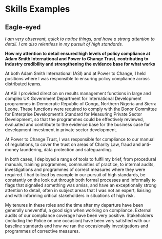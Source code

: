 # Skills Examples

## Eagle-eyed

_I am very observant, quick to notice things, and have a strong attention to detail. I am also relentless in my pursuit of high standards._

**How my attention to detail ensured high levels of policy compliance at Adam Smith International and Power to Change Trust, contributing to industry credibility and strengthening the evidence base for what works**

At both Adam Smith International (ASI) and at Power to Change, I held positions where I was responsible to ensuring policy compliance across distributed teams.

At ASI I provided direction on results management functions in large and complex UK Government Department for International Development programmes in Democratic Republic of Congo, Northern Nigeria and Sierra Leone. These functions were required to comply with the Donor Committee for Enterprise Development’s Standard for Measuring Private Sector Development, so that the programmes could be effectively reviewed, evaluated and contribute to the evidence base for the business case for development investment in private sector development.

At Power to Change Trust, I was responsible for compliance to our manual of regulations, to cover the trust on areas of Charity Law, fraud and anti-money laundering, data protection and safeguarding.

In both cases, I deployed a range of tools to fulfil my brief, from procedural manuals, training programmes, communities of practice, to internal audits, investigations and programmes of correct measures where they were required. I had to lead by example in our pursuit of high standards, be constantly on the look out through both formal processes and informally to flags that signalled something was amiss, and have an exceptionally strong attention to detail, often in subject areas that I was not an expert, liaising and with informing critical stakeholders in situations of high risk.

My tenures in these roles and the time after my departure have been generally uneventful, a good sign when working on compliance. External audits of our compliance coverage have been very positive. Stakeholders (including the Police on one occasion) have been very satisfied with our baseline standards and how we ran the occasionally investigations and programmes of corrective measures.
